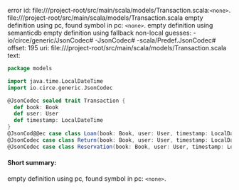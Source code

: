 error id: file://<WORKSPACE>/project-root/src/main/scala/models/Transaction.scala:`<none>`.
file://<WORKSPACE>/project-root/src/main/scala/models/Transaction.scala
empty definition using pc, found symbol in pc: `<none>`.
empty definition using semanticdb
empty definition using fallback
non-local guesses:
	 -io/circe/generic/JsonCodec#
	 -JsonCodec#
	 -scala/Predef.JsonCodec#
offset: 195
uri: file://<WORKSPACE>/project-root/src/main/scala/models/Transaction.scala
text:
```scala
package models

import java.time.LocalDateTime
import io.circe.generic.JsonCodec

@JsonCodec sealed trait Transaction {
  def book: Book
  def user: User
  def timestamp: LocalDateTime
}
@JsonCod@@ec case class Loan(book: Book, user: User, timestamp: LocalDateTime) extends Transaction
@JsonCodec case class Return(book: Book, user: User, timestamp: LocalDateTime) extends Transaction
@JsonCodec case class Reservation(book: Book, user: User, timestamp: LocalDateTime) extends Transaction
```


#### Short summary: 

empty definition using pc, found symbol in pc: `<none>`.